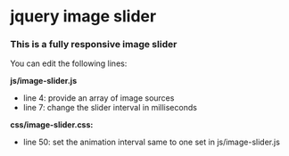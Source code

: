 jquery image slider
===================

### This is a fully responsive image slider

You can edit the following lines:

**js/image-slider.js**

* line 4: provide an array of image sources
* line 7: change the slider interval in milliseconds

**css/image-slider.css:**

* line 50: set the animation interval same 
to one set in js/image-slider.js

